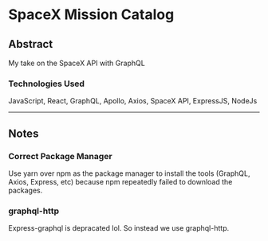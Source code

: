 # SpaceX Mission Catalog
## Abstract
My take on the SpaceX API with GraphQL

### Technologies Used
JavaScript, React, GraphQL, Apollo, Axios, SpaceX API, ExpressJS, NodeJs

<hr> 

## Notes
### Correct Package Manager
Use yarn over npm as the package manager to install the tools (GraphQL, Axios, Express, etc) because npm repeatedly failed to download the packages. 

### graphql-http
Express-graphql is depracated lol. So instead we use graphql-http.
